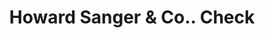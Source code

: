 ---
doi: 10.7916/D8HX2QQV
date_other: '1860'
date_other_textual: 1860-1869
form: printed ephemera
genre:
- Checks (bank checks)
name:
- Howard Sanger & Co.
object_in_context_url: https://biggert.cul.columbia.edu/items/view/ave_biggert_01021
subject_hierarchical_geographic:
- New York, New York, United States
subject_name:
- Howard Sanger & Co.
title: Howard Sanger & Co.. Check
sort_title: Howard Sanger & Co.. Check
call_number: ave_biggert_01021
coordinates:
- 40.71277777777778,-74.00583333333333
pid: ave_biggert_01021
identifiers: ave_biggert_01021
thumbnail: https://derivativo-2.library.columbia.edu/iiif/2/ldpd:344425/full/!256,256/0/native.jpg
permalink: /biggert/ave_biggert_01021/
layout: iiif-image-page
---